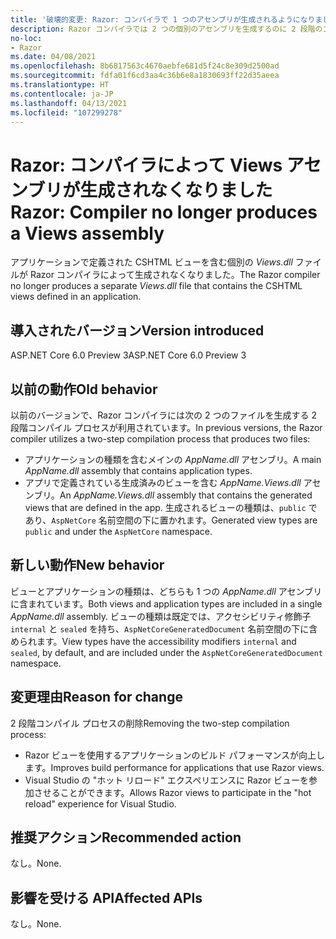```yaml
---
title: '破壊的変更: Razor: コンパイラで 1 つのアセンブリが生成されるようになりました'
description: Razor コンパイラでは 2 つの個別のアセンブリを生成するのに 2 段階のコンパイル プロセスが使用されなくなりました、という ASP.NET Core 6.0 の破壊的変更について説明します。
no-loc:
- Razor
ms.date: 04/08/2021
ms.openlocfilehash: 8b6817563c4670aebfe681d5f24c8e309d2500ad
ms.sourcegitcommit: fdfa01f6cd3aa4c36b6e8a1830693ff22d35aeea
ms.translationtype: HT
ms.contentlocale: ja-JP
ms.lasthandoff: 04/13/2021
ms.locfileid: "107299278"
---
```

# <a name="razor-compiler-no-longer-produces-a-views-assembly"></a><span data-ttu-id="b1e5f-103">Razor: コンパイラによって Views アセンブリが生成されなくなりました</span><span class="sxs-lookup"><span data-stu-id="b1e5f-103">Razor: Compiler no longer produces a Views assembly</span></span>

<span data-ttu-id="b1e5f-104">アプリケーションで定義された CSHTML ビューを含む個別の *Views.dll* ファイルが Razor コンパイラによって生成されなくなりました。</span><span class="sxs-lookup"><span data-stu-id="b1e5f-104">The Razor compiler no longer produces a separate *Views.dll* file that contains the CSHTML views defined in an application.</span></span>

## <a name="version-introduced"></a><span data-ttu-id="b1e5f-105">導入されたバージョン</span><span class="sxs-lookup"><span data-stu-id="b1e5f-105">Version introduced</span></span>

<span data-ttu-id="b1e5f-106">ASP.NET Core 6.0 Preview 3</span><span class="sxs-lookup"><span data-stu-id="b1e5f-106">ASP.NET Core 6.0 Preview 3</span></span>

## <a name="old-behavior"></a><span data-ttu-id="b1e5f-107">以前の動作</span><span class="sxs-lookup"><span data-stu-id="b1e5f-107">Old behavior</span></span>

<span data-ttu-id="b1e5f-108">以前のバージョンで、Razor コンパイラには次の 2 つのファイルを生成する 2 段階コンパイル プロセスが利用されています。</span><span class="sxs-lookup"><span data-stu-id="b1e5f-108">In previous versions, the Razor compiler utilizes a two-step compilation process that produces two files:</span></span>

- <span data-ttu-id="b1e5f-109">アプリケーションの種類を含むメインの *AppName.dll* アセンブリ。</span><span class="sxs-lookup"><span data-stu-id="b1e5f-109">A main *AppName.dll* assembly that contains application types.</span></span>
- <span data-ttu-id="b1e5f-110">アプリで定義されている生成済みのビューを含む *AppName.Views.dll* アセンブリ。</span><span class="sxs-lookup"><span data-stu-id="b1e5f-110">An *AppName.Views.dll* assembly that contains the generated views that are defined in the app.</span></span> <span data-ttu-id="b1e5f-111">生成されるビューの種類は、`public` であり、`AspNetCore` 名前空間の下に置かれます。</span><span class="sxs-lookup"><span data-stu-id="b1e5f-111">Generated view types are `public` and under the `AspNetCore` namespace.</span></span>

## <a name="new-behavior"></a><span data-ttu-id="b1e5f-112">新しい動作</span><span class="sxs-lookup"><span data-stu-id="b1e5f-112">New behavior</span></span>

<span data-ttu-id="b1e5f-113">ビューとアプリケーションの種類は、どちらも 1 つの *AppName.dll* アセンブリに含まれています。</span><span class="sxs-lookup"><span data-stu-id="b1e5f-113">Both views and application types are included in a single *AppName.dll* assembly.</span></span> <span data-ttu-id="b1e5f-114">ビューの種類は既定では、アクセシビリティ修飾子 `internal` と `sealed` を持ち、`AspNetCoreGeneratedDocument` 名前空間の下に含められます。</span><span class="sxs-lookup"><span data-stu-id="b1e5f-114">View types have the accessibility modifiers `internal` and `sealed`, by default, and are included under the `AspNetCoreGeneratedDocument` namespace.</span></span>

## <a name="reason-for-change"></a><span data-ttu-id="b1e5f-115">変更理由</span><span class="sxs-lookup"><span data-stu-id="b1e5f-115">Reason for change</span></span>

<span data-ttu-id="b1e5f-116">2 段階コンパイル プロセスの削除</span><span class="sxs-lookup"><span data-stu-id="b1e5f-116">Removing the two-step compilation process:</span></span>

* <span data-ttu-id="b1e5f-117">Razor ビューを使用するアプリケーションのビルド パフォーマンスが向上します。</span><span class="sxs-lookup"><span data-stu-id="b1e5f-117">Improves build performance for applications that use Razor views.</span></span>
* <span data-ttu-id="b1e5f-118">Visual Studio の "ホット リロード" エクスペリエンスに Razor ビューを参加させることができます。</span><span class="sxs-lookup"><span data-stu-id="b1e5f-118">Allows Razor views to participate in the "hot reload" experience for Visual Studio.</span></span>

## <a name="recommended-action"></a><span data-ttu-id="b1e5f-119">推奨アクション</span><span class="sxs-lookup"><span data-stu-id="b1e5f-119">Recommended action</span></span>

<span data-ttu-id="b1e5f-120">なし。</span><span class="sxs-lookup"><span data-stu-id="b1e5f-120">None.</span></span>

## <a name="affected-apis"></a><span data-ttu-id="b1e5f-121">影響を受ける API</span><span class="sxs-lookup"><span data-stu-id="b1e5f-121">Affected APIs</span></span>

<span data-ttu-id="b1e5f-122">なし。</span><span class="sxs-lookup"><span data-stu-id="b1e5f-122">None.</span></span>

<!--

## Category

ASP.NET Core

## Affected APIs

Not detectable via API analysis

-->

